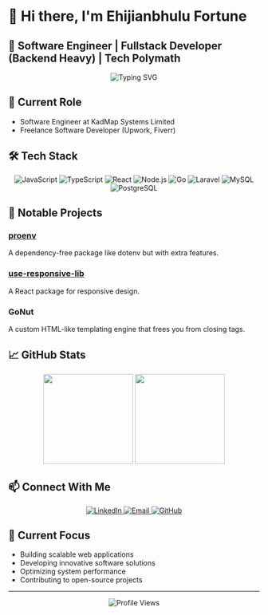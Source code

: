 # 👋 Hi there, I'm Ehijianbhulu Fortune

## 🚀 Software Engineer | Fullstack Developer (Backend Heavy) | Tech Polymath

<div align="center">
  <img src="https://readme-typing-svg.herokuapp.com?font=Fira+Code&pause=1000&color=2D9EF7&center=true&vCenter=true&width=500&lines=Building+scalable+web+applications;Creating+innovative+software+solutions;Optimizing+system+performance" alt="Typing SVG" />
</div>

## 💼 Current Role
- Software Engineer at KadMap Systems Limited
- Freelance Software Developer (Upwork, Fiverr)

## 🛠️ Tech Stack

<div align="center">
  <img src="https://img.shields.io/badge/JavaScript-F7DF1E?style=for-the-badge&logo=javascript&logoColor=black" alt="JavaScript" />
  <img src="https://img.shields.io/badge/TypeScript-007ACC?style=for-the-badge&logo=typescript&logoColor=white" alt="TypeScript" />
  <img src="https://img.shields.io/badge/React-20232A?style=for-the-badge&logo=react&logoColor=61DAFB" alt="React" />
  <img src="https://img.shields.io/badge/Node.js-43853D?style=for-the-badge&logo=node.js&logoColor=white" alt="Node.js" />
  <img src="https://img.shields.io/badge/Go-00ADD8?style=for-the-badge&logo=go&logoColor=white" alt="Go" />
  <img src="https://img.shields.io/badge/Laravel-FF2D20?style=for-the-badge&logo=laravel&logoColor=white" alt="Laravel" />
  <img src="https://img.shields.io/badge/MySQL-4479A1?style=for-the-badge&logo=mysql&logoColor=white" alt="MySQL" />
  <img src="https://img.shields.io/badge/PostgreSQL-316192?style=for-the-badge&logo=postgresql&logoColor=white" alt="PostgreSQL" />
</div>

## 🌟 Notable Projects

### [proenv](https://github.com/fortuneehis/proenv)
A dependency-free package like dotenv but with extra features.

### [use-responsive-lib](https://github.com/fortuneehis/use-responsive)
A React package for responsive design.

### GoNut
A custom HTML-like templating engine that frees you from closing tags.

## 📈 GitHub Stats

<div align="center">
  <img height="180em" src="https://github-readme-stats.vercel.app/api?username=fortuneehis&show_icons=true&theme=radical&include_all_commits=true&count_private=true"/>
  <img height="180em" src="https://github-readme-stats.vercel.app/api/top-langs/?username=fortuneehis&layout=compact&langs_count=7&theme=radical"/>
</div>

## 📫 Connect With Me

<div align="center">
  <a href="https://linkedin.com/in/fortuneehis">
    <img src="https://img.shields.io/badge/LinkedIn-0077B5?style=for-the-badge&logo=linkedin&logoColor=white" alt="LinkedIn" />
  </a>
  <a href="mailto:ehijianbhulufortune@gmail.com">
    <img src="https://img.shields.io/badge/Email-D14836?style=for-the-badge&logo=gmail&logoColor=white" alt="Email" />
  </a>
  <a href="https://github.com/fortuneehis">
    <img src="https://img.shields.io/badge/GitHub-100000?style=for-the-badge&logo=github&logoColor=white" alt="GitHub" />
  </a>
</div>

## 🎯 Current Focus
- Building scalable web applications
- Developing innovative software solutions
- Optimizing system performance
- Contributing to open-source projects

---
<div align="center">
  <img src="https://komarev.com/ghpvc/?username=fortuneehis&color=blueviolet" alt="Profile Views" />
</div> 
